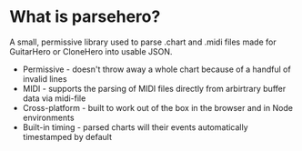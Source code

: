 # What is parsehero?

A small, permissive library used to parse .chart and .midi files made for GuitarHero or CloneHero into usable JSON.

- Permissive - doesn't throw away a whole chart because of a handful of invalid lines
- MIDI - supports the parsing of MIDI files directly from arbirtrary buffer data via midi-file
- Cross-platform - built to work out of the box in the browser and in Node environments
- Built-in timing - parsed charts will their events automatically timestamped by default
